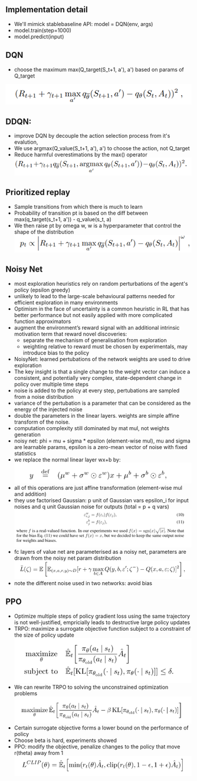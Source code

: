 ## Implementation detail

- We'll mimick stablebaseline API: model = DQN(env, args)
- model.train(step=1000)
- model.predict(input)

## DQN

- choose the maximum max(Q_target(S_t+1, a'), a') based on params of Q_target

![img.png](images/img.png)
## DDQN: 

- improve DQN by decouple the action selection process from it's evalution, 
- We use argmax(Q_value(S_t+1, a'), a') to choose the action, not Q_target
- Reduce harmful overestimations by the max() operator
![img_1.png](images/img_1.png)

## Prioritized replay

- Sample transitions from which there is much to learn
- Probability of transition pt is based on the diff between max(q_target(s_t+1, a')) - q_value(s_t, a)
- We then raise pt by omega w, w is a hyperparameter that control the shape of the distribution
![img_2.png](images/img2.png)


## Noisy Net
- most exploration heuristics rely on random perturbations of the agent's policy (epsilon greedy)
- unlikely to lead to the large-scale behavioural patterns needed for efficient exploration in many environments
- Optimism in the face of uncertainty is a common heuristic in RL that has better performance but not easily applied
with more complicated function approximators
- augment the environment’s reward signal with an additional intrinsic motivation term that reward novel discoveries:
    - separate the mechanism of generalisation from exploration
    - weighting relative to reward must be chosen by experimentals, may introduce bias to the policy
- NoisyNet: learned pertubations of the network weights are used to drive exploration
- The key insight is that a single change to the weight vector can induce a consistent, 
and potentially very complex, state-dependent change in policy over multiple time steps
- noise is added to the policy at every step, pertubations are sampled from a noise distribution
- variance of the pertubation is a parameter that can be considered as the energy of the injected noise
- double the parameters in the linear layers. weights are simple affine transform of the noise.
- computation complexity still dominated by mat mul, not weights generation
- noisy net: phi = mu + sigma * epsilon (element-wise mul), mu and sigma are learnable params, epsilon is a 
zero-mean vector of noise with fixed statistics
- we replace the normal linear layer wx+b by:
![alt text](images/image.png)
- all of this operations are just affine transformation (element-wise mul and addition)
- they use factorised Gaussian: p unit of Gaussian vars epsilon_i for input noises and q unit Gaussian noise
for outputs (total = p + q vars)
![alt text](images/image-1.png)
- fc layers of value net are parameterised as a noisy net, parameters are drawn from the noisy net param distribution
![alt text](images/image-2.png)
- note the different noise used in two networks: avoid bias

## PPO

- Optimize multiple steps of policy gradient loss using the same trajectory is not well-justified, empricially
leads to destructive large policy updates
- TRPO: maximize a surrogate objective function subject to a constraint of the size of policy update
![img.png](images/img_3.png)
- We can rewrite TRPO to solving the unconstrained optimization problems
![img_1.png](images/img_4.png)
- Certain surrogate objective forms a lower bound on the performance of policy
- Choose beta is hard, experiments showed
- PPO: modify the objective, penalize changes to the policy that move r(theta) away from 1
![img_2.png](images/img_5.png)